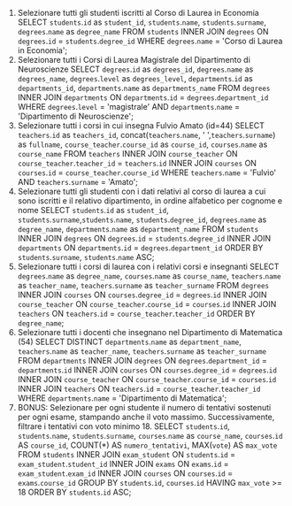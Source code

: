 1. Selezionare tutti gli studenti iscritti al Corso di Laurea in Economia
    SELECT `students`.`id` as `student_id`, `students`.`name`, `students`.`surname`, `degrees`.`name` as `degree_name`
    FROM `students`
    INNER JOIN `degrees`
    ON `degrees`.`id` = `students`.`degree_id`
    WHERE `degrees`.`name` = 'Corso di Laurea in Economia';
2. Selezionare tutti i Corsi di Laurea Magistrale del Dipartimento di
Neuroscienze
    SELECT `degrees`.`id` as `degrees_id`, `degrees`.`name` as `degrees_name`, `degrees`.`level` as `degrees_level`, `departments`.`id` as `departments_id`, `departments`.`name` as `departments_name`
    FROM `degrees`
    INNER JOIN `departments`
    ON `departments`.`id` = `degrees`.`department_id`
    WHERE `degrees`.`level` = 'magistrale'
    AND `departments`.`name` = 'Dipartimento di Neuroscienze';
3. Selezionare tutti i corsi in cui insegna Fulvio Amato (id=44)
    SELECT `teachers`.`id` as `teachers_id`, concat(`teachers`.`name`, ' ',`teachers`.`surname`) as `fullname`, `course_teacher`.`course_id` as `course_id`, `courses`.`name` as `course_name`
    FROM `teachers`
    INNER JOIN `course_teacher`
    ON `course_teacher`.`teacher_id` = `teachers`.`id`
    INNER JOIN `courses`
    ON `courses`.`id` = `course_teacher`.`course_id`
    WHERE `teachers`.`name` = 'Fulvio'
    AND `teachers`.`surname` = 'Amato';
4. Selezionare tutti gli studenti con i dati relativi al corso di laurea a cui
sono iscritti e il relativo dipartimento, in ordine alfabetico per cognome e
nome
    SELECT `students`.`id` as `student_id`, `students`.`surname`,`students`.`name`, `students`.`degree_id`, `degrees`.`name` as `degree_name`, `departments`.`name` as `department_name`
    FROM `students`
    INNER JOIN `degrees`
    ON `degrees`.`id` = `students`.`degree_id`
    INNER JOIN `departments`
    ON `departments`.`id` = `degrees`.`department_id`
    ORDER BY `students`.`surname`, `students`.`name` ASC;
5. Selezionare tutti i corsi di laurea con i relativi corsi e insegnanti
    SELECT `degrees`.`name` as `degree_name`, `courses`.`name` as `course_name`, `teachers`.`name` as `teacher_name`, `teachers`.`surname` as `teacher_surname`
    FROM `degrees`
    INNER JOIN `courses`
    ON `courses`.`degree_id` = `degrees`.`id`
    INNER JOIN `course_teacher`
    ON `course_teacher`.`course_id` = `courses`.`id`
    INNER JOIN `teachers`
    ON `teachers`.`id` = `course_teacher`.`teacher_id`
    ORDER BY `degree_name`;
6. Selezionare tutti i docenti che insegnano nel Dipartimento di
Matematica (54)
    SELECT DISTINCT `departments`.`name` as `department_name`, `teachers`.`name` as `teacher_name`, `teachers`.`surname` as `teacher_surname`
    FROM `departments`
    INNER JOIN `degrees`
    ON `degrees`.`department_id` = `departments`.`id`
    INNER JOIN `courses`
    ON `courses`.`degree_id` = `degrees`.`id`
    INNER JOIN `course_teacher`
    ON `course_teacher`.`course_id` = `courses`.`id`
    INNER JOIN `teachers`
    ON `teachers`.`id` = `course_teacher`.`teacher_id`
    WHERE `departments`.`name` = 'Dipartimento di Matematica';
7. BONUS: Selezionare per ogni studente il numero di tentativi sostenuti
per ogni esame, stampando anche il voto massimo. Successivamente,
filtrare i tentativi con voto minimo 18.
    SELECT `students`.`id`, `students`.`name`, `students`.`surname`, `courses`.`name` as `course_name`, `courses`.`id` AS `course_id`,
    COUNT(*) AS `numero_tentativi`, MAX(`vote`) AS `max_vote` 
    FROM `students`
    INNER JOIN `exam_student` ON `students`.`id` = `exam_student`.`student_id`
    INNER JOIN `exams` ON `exams`.`id` = `exam_student`.`exam_id`
    INNER JOIN `courses` ON `courses`.`id` = `exams`.`course_id`
    GROUP BY `students`.`id`, `courses`.`id`
    HAVING `max_vote` >= 18
    ORDER BY `students`.`id` ASC;